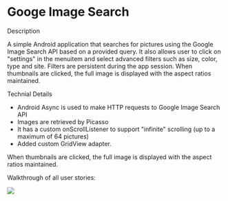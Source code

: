 # Googe Image Search

Description

A simple Android application that searches for pictures using the Google Image Search API based on a provided query. It also allows user to click on "settings" in the menuitem and select advanced filters such as size, color, type and site. Filters are persistent during the app session. When thumbnails are clicked, the full image is displayed with the aspect ratios maintained.

Technial Details
- Android Async is used to make HTTP requests to Google Image Search API 
- Images are retrieved by Picasso
- It has a custom onScrollListener to support "infinite" scrolling (up to a maximum of 64 pictures) 
- Added custom GridView adapter.

When thumbnails are clicked, the full image is displayed with the aspect ratios maintained.

Walkthrough of all user stories:

![](image_search.gif)

